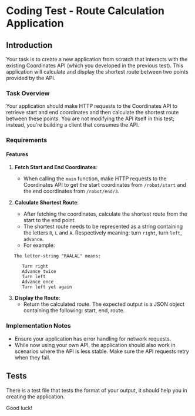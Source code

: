 # Coding Test - Route Calculation Application

## Introduction

Your task is to create a new application from scratch that interacts with the existing Coordinates API (which you developed in the previous test). This application will calculate and display the shortest route between two points provided by the API.

### Task Overview

Your application should make HTTP requests to the Coordinates API to retrieve start and end coordinates and then calculate the shortest route between these points. You are not modifying the API itself in this test; instead, you're building a client that consumes the API.

### Requirements

#### Features

1. **Fetch Start and End Coordinates**:

   - When calling the `main` function, make HTTP requests to the Coordinates API to get the start coordinates from `/robot/start` and the end coordinates from `/robot/end/3`.

2. **Calculate Shortest Route**:
   - After fetching the coordinates, calculate the shortest route from the start to the end point.
   - The shortest route needs to be represented as a string containing the letters `R`, `L` and `A`. Respectively meaning: turn `right`, turn `left`, `advance`.
   - For example:

```
   The letter-string "RAALAL" means:

      Turn right
      Advance twice
      Turn left
      Advance once
      Turn left yet again
```

3. **Display the Route**:
   - Return the calculated route. The expected output is a JSON object containing the following: start, end, route.

### Implementation Notes

- Ensure your application has error handling for network requests.
- While now using your own API, the application should also work in scenarios where the API is less stable. Make sure the API requests retry when they fail.

## Tests

There is a test file that tests the format of your output, it should help you in creating the application.

Good luck!
